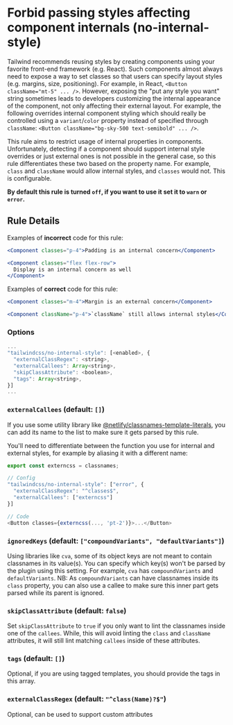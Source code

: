 # Forbid passing styles affecting component internals (no-internal-style)

Tailwind recommends reusing styles by creating components using your favorite front-end framework (e.g. React). Such components almost always need to expose a way to set classes so that users can specify layout styles (e.g. margins, size, positioning). For example, in React, `<Button className="mt-5" ... />`. However, exposing the "put any style you want" string sometimes leads to developers customizing the internal appearance of the component, not only affecting their external layout. For example, the following overrides internal component styling which should really be controlled using a `variant`/`color` property instead of specified through `className`: `<Button className="bg-sky-500 text-semibold" ... />`.

This rule aims to restrict usage of internal properties in components. Unfortunately, detecting if a component should support internal style overrides or just external ones is not possible in the general case, so this rule differentiates these two based on the property name. For example, `class` and `className` would allow internal styles, and `classes` would not. This is configurable.

**By default this rule is turned `off`, if you want to use it set it to `warn` or `error`.**

## Rule Details

Examples of **incorrect** code for this rule:

```jsx
<Component classes="p-4">Padding is an internal concern</Component>
```

```jsx
<Component classes="flex flex-row">
  Display is an internal concern as well
</Component>
```

Examples of **correct** code for this rule:

```jsx
<Component classes="m-4">Margin is an external concern</Component>
```

```jsx
<Component className="p-4">`className` still allows internal styles</Component>
```

### Options

```js
...
"tailwindcss/no-internal-style": [<enabled>, {
  "externalClassRegex": <string>,
  "externalCallees": Array<string>,
  "skipClassAttribute": <boolean>,
  "tags": Array<string>,
}]
...
```

### `externalCallees` (default: `[]`)

If you use some utility library like [@netlify/classnames-template-literals](https://github.com/netlify/classnames-template-literals), you can add its name to the list to make sure it gets parsed by this rule.

You'll need to differentiate between the function you use for internal and external styles, for example by aliasing it with a different name:

```js
export const externcss = classnames;

// Config
"tailwindcss/no-internal-style": ["error", {
  "externalClassRegex": "^classes$",
  "externalCallees": ["externcss"]
}]

// Code
<Button classes={externcss(..., 'pt-2')}>...</Button>
```

### `ignoredKeys` (default: `["compoundVariants", "defaultVariants"]`)

Using libraries like `cva`, some of its object keys are not meant to contain classnames in its value(s).
You can specify which key(s) won't be parsed by the plugin using this setting.
For example, `cva` has `compoundVariants` and `defaultVariants`.
NB: As `compoundVariants` can have classnames inside its `class` property, you can also use a callee to make sure this inner part gets parsed while its parent is ignored.

### `skipClassAttribute` (default: `false`)

Set `skipClassAttribute` to `true` if you only want to lint the classnames inside one of the `callees`.
While, this will avoid linting the `class` and `className` attributes, it will still lint matching `callees` inside of these attributes.

### `tags` (default: `[]`)

Optional, if you are using tagged templates, you should provide the tags in this array.

### `externalClassRegex` (default: `"^class(Name)?$"`)

Optional, can be used to support custom attributes

